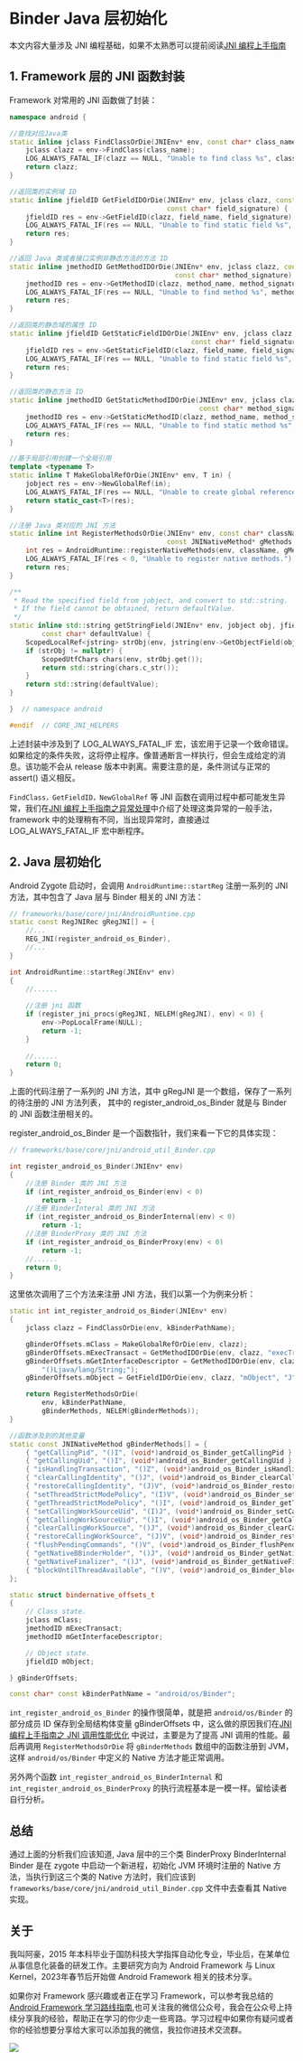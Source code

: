 # Binder Java 层初始化

本文内容大量涉及 JNI 编程基础，如果不太熟悉可以提前阅读[JNI 编程上手指南]()

## 1. Framework 层的 JNI 函数封装

Framework 对常用的 JNI 函数做了封装：

```c++
namespace android {

//查找对应Java类
static inline jclass FindClassOrDie(JNIEnv* env, const char* class_name) {
    jclass clazz = env->FindClass(class_name);
    LOG_ALWAYS_FATAL_IF(clazz == NULL, "Unable to find class %s", class_name);
    return clazz;
}

//返回类的实例域 ID
static inline jfieldID GetFieldIDOrDie(JNIEnv* env, jclass clazz, const char* field_name,
                                       const char* field_signature) {
    jfieldID res = env->GetFieldID(clazz, field_name, field_signature);
    LOG_ALWAYS_FATAL_IF(res == NULL, "Unable to find static field %s", field_name);
    return res;
}

//返回 Java 类或者接口实例非静态方法的方法 ID
static inline jmethodID GetMethodIDOrDie(JNIEnv* env, jclass clazz, const char* method_name,
                                         const char* method_signature) {
    jmethodID res = env->GetMethodID(clazz, method_name, method_signature);
    LOG_ALWAYS_FATAL_IF(res == NULL, "Unable to find method %s", method_name);
    return res;
}

//返回类的静态域的属性 ID
static inline jfieldID GetStaticFieldIDOrDie(JNIEnv* env, jclass clazz, const char* field_name,
                                             const char* field_signature) {
    jfieldID res = env->GetStaticFieldID(clazz, field_name, field_signature);
    LOG_ALWAYS_FATAL_IF(res == NULL, "Unable to find static field %s", field_name);
    return res;
}

//返回类的静态方法 ID
static inline jmethodID GetStaticMethodIDOrDie(JNIEnv* env, jclass clazz, const char* method_name,
                                               const char* method_signature) {
    jmethodID res = env->GetStaticMethodID(clazz, method_name, method_signature);
    LOG_ALWAYS_FATAL_IF(res == NULL, "Unable to find static method %s", method_name);
    return res;
}

//基于局部引用创建一个全局引用
template <typename T>
static inline T MakeGlobalRefOrDie(JNIEnv* env, T in) {
    jobject res = env->NewGlobalRef(in);
    LOG_ALWAYS_FATAL_IF(res == NULL, "Unable to create global reference.");
    return static_cast<T>(res);
}

//注册 Java 类对应的 JNI 方法
static inline int RegisterMethodsOrDie(JNIEnv* env, const char* className,
                                       const JNINativeMethod* gMethods, int numMethods) {
    int res = AndroidRuntime::registerNativeMethods(env, className, gMethods, numMethods);
    LOG_ALWAYS_FATAL_IF(res < 0, "Unable to register native methods.");
    return res;
}

/**
 * Read the specified field from jobject, and convert to std::string.
 * If the field cannot be obtained, return defaultValue.
 */
static inline std::string getStringField(JNIEnv* env, jobject obj, jfieldID fieldId,
        const char* defaultValue) {
    ScopedLocalRef<jstring> strObj(env, jstring(env->GetObjectField(obj, fieldId)));
    if (strObj != nullptr) {
        ScopedUtfChars chars(env, strObj.get());
        return std::string(chars.c_str());
    }
    return std::string(defaultValue);
}

}  // namespace android

#endif  // CORE_JNI_HELPERS

```

上述封装中涉及到了 LOG_ALWAYS_FATAL_IF 宏，该宏用于记录一个致命错误。如果给定的条件失败，这将停止程序。像普通断言一样执行，但会生成给定的消息。该功能不会从 release 版本中剥离。需要注意的是，条件测试与正常的 assert() 语义相反。

`FindClass，GetFieldID，NewGlobalRef` 等 JNI 函数在调用过程中都可能发生异常，我们在[JNI 编程上手指南之异常处理]()中介绍了处理这类异常的一般手法，framework 中的处理稍有不同，当出现异常时，直接通过 LOG_ALWAYS_FATAL_IF 宏中断程序。


## 2. Java 层初始化

Android Zygote 启动时，会调用 `AndroidRuntime::startReg` 注册一系列的 JNI 方法，其中包含了 Java 层与 Binder 相关的 JNI 方法：

```c++
// frameworks/base/core/jni/AndroidRuntime.cpp
static const RegJNIRec gRegJNI[] = {
	//...
	REG_JNI(register_android_os_Binder),
	//...
}

int AndroidRuntime::startReg(JNIEnv* env)
{  
    //......
    
    //注册 jni 函数
    if (register_jni_procs(gRegJNI, NELEM(gRegJNI), env) < 0) {
        env->PopLocalFrame(NULL);
        return -1;
    }
    
    //......
    return 0;
}
```

上面的代码注册了一系列的 JNI 方法，其中 gRegJNI 是一个数组，保存了一系列的待注册的 JNI 方法列表， 其中的 register_android_os_Binder 就是与 Binder 的 JNI 函数注册相关的。

register_android_os_Binder 是一个函数指针，我们来看一下它的具体实现：

```c++
// frameworks/base/core/jni/android_util_Binder.cpp

int register_android_os_Binder(JNIEnv* env)
{
    //注册 Binder 类的 JNI 方法
    if (int_register_android_os_Binder(env) < 0)
        return -1;
    //注册 BinderInteral 类的 JNI 方法
    if (int_register_android_os_BinderInternal(env) < 0)
        return -1;
    //注册 BinderProxy 类的 JNI 方法
    if (int_register_android_os_BinderProxy(env) < 0)
        return -1;
    //......
    return 0;
}
```

这里依次调用了三个方法来注册 JNI 方法，我们以第一个为例来分析：

```c++
static int int_register_android_os_Binder(JNIEnv* env)
{
    jclass clazz = FindClassOrDie(env, kBinderPathName);

    gBinderOffsets.mClass = MakeGlobalRefOrDie(env, clazz);
    gBinderOffsets.mExecTransact = GetMethodIDOrDie(env, clazz, "execTransact", "(IJJI)Z");
    gBinderOffsets.mGetInterfaceDescriptor = GetMethodIDOrDie(env, clazz, "getInterfaceDescriptor",
        "()Ljava/lang/String;");
    gBinderOffsets.mObject = GetFieldIDOrDie(env, clazz, "mObject", "J");

    return RegisterMethodsOrDie(
        env, kBinderPathName,
        gBinderMethods, NELEM(gBinderMethods));
}

//函数涉及到的其他变量
static const JNINativeMethod gBinderMethods[] = {
    { "getCallingPid", "()I", (void*)android_os_Binder_getCallingPid },
    { "getCallingUid", "()I", (void*)android_os_Binder_getCallingUid },
    { "isHandlingTransaction", "()Z", (void*)android_os_Binder_isHandlingTransaction },
    { "clearCallingIdentity", "()J", (void*)android_os_Binder_clearCallingIdentity },
    { "restoreCallingIdentity", "(J)V", (void*)android_os_Binder_restoreCallingIdentity },
    { "setThreadStrictModePolicy", "(I)V", (void*)android_os_Binder_setThreadStrictModePolicy },
    { "getThreadStrictModePolicy", "()I", (void*)android_os_Binder_getThreadStrictModePolicy },
    { "setCallingWorkSourceUid", "(I)J", (void*)android_os_Binder_setCallingWorkSourceUid },
    { "getCallingWorkSourceUid", "()I", (void*)android_os_Binder_getCallingWorkSourceUid },
    { "clearCallingWorkSource", "()J", (void*)android_os_Binder_clearCallingWorkSource },
    { "restoreCallingWorkSource", "(J)V", (void*)android_os_Binder_restoreCallingWorkSource },
    { "flushPendingCommands", "()V", (void*)android_os_Binder_flushPendingCommands },
    { "getNativeBBinderHolder", "()J", (void*)android_os_Binder_getNativeBBinderHolder },
    { "getNativeFinalizer", "()J", (void*)android_os_Binder_getNativeFinalizer },
    { "blockUntilThreadAvailable", "()V", (void*)android_os_Binder_blockUntilThreadAvailable }
};

static struct bindernative_offsets_t
{
    // Class state.
    jclass mClass;
    jmethodID mExecTransact;
    jmethodID mGetInterfaceDescriptor;

    // Object state.
    jfieldID mObject;

} gBinderOffsets;

const char* const kBinderPathName = "android/os/Binder";
```

`int_register_android_os_Binder` 的操作很简单，就是把 `android/os/Binder` 的部分成员 ID 保存到全局结构体变量 gBinderOffsets 中，这么做的原因我们在[JNI 编程上手指南之 JNI 调用性能优化]() 中说过，主要是为了提高 JNI 调用的性能。最后再调用 `RegisterMethodsOrDie` 将 `gBinderMethods` 数组中的函数注册到 JVM，这样 `android/os/Binder` 中定义的 Native 方法才能正常调用。


另外两个函数 `int_register_android_os_BinderInternal` 和 `int_register_android_os_BinderProxy` 的执行流程基本是一模一样。留给读者自行分析。

## 总结

通过上面的分析我们应该知道, Java 层中的三个类 BinderProxy BinderInternal Binder 是在 zygote 中启动一个新进程，初始化 JVM 环境时注册的 Native 方法，当执行到这三个类的 Native 方法时，我们应该到 `frameworks/base/core/jni/android_util_Binder.cpp` 文件中去查看其 Native 实现。

## 关于

我叫阿豪，2015 年本科毕业于国防科技大学指挥自动化专业，毕业后，在某单位从事信息化装备的研发工作。主要研究方向为 Android Framework 与 Linux Kernel，2023年春节后开始做 Android Framework 相关的技术分享。

如果你对 Framework 感兴趣或者正在学习 Framework，可以参考我总结的[Android Framework 学习路线指南](https://github.com/yuandaimaahao/AndroidFrameworkTutorial),也可关注我的微信公众号，我会在公众号上持续分享我的经验，帮助正在学习的你少走一些弯路。学习过程中如果你有疑问或者你的经验想要分享给大家可以添加我的微信，我拉你进技术交流群。

![](https://gitee.com/stingerzou/pic-bed/raw/master/img/4e7348e352774883ecb19ab021d6cee.jpg)






